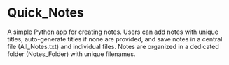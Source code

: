 # Quick_Notes
A simple Python app for creating notes. Users can add notes with unique titles, auto-generate titles if none are provided, and save notes in a central file (All_Notes.txt) and individual files. Notes are organized in a dedicated folder (Notes_Folder) with unique filenames.
